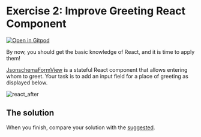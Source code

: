 # Exercise 2: Improve Greeting React Component

[![Open in Gitpod](https://gitpod.io/button/open-in-gitpod.svg)](https://gitpod.io#https://github.com/StevenAerts/theia-workshop/tree/exercise-2)

By now, you should get the basic knowledge of React, and it is time to apply them!

[JsonschemaFormView](jsonschema-form-extension/src/browser/jsonschema-form-view.tsx) is a stateful React component that allows entering whom to greet.
Your task is to add an input field for a place of greeting as displayed below.

![react_after](https://user-images.githubusercontent.com/3082655/41194854-8ad0be68-6c22-11e8-868a-62130138106c.gif)

## The solution

When you finish, compare your solution with the [suggested](https://github.com/TypeFox/theia-workshop/blob/solution-2/jsonschema-form-extension/src/browser/jsonschema-form-view.tsx#L3).
